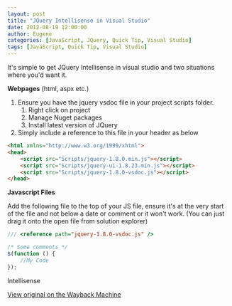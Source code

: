 ```yaml
---
layout: post
title: "JQuery Intellisense in Visual Studio"
date: 2012-08-19 12:00:00
author: Eugene
categories: [JavaScript, JQuery, Quick Tip, Visual Studio]
tags: [JavaScript, Quick Tip, Visual Studio]
---
```


It's simple to get JQuery Intellisense in visual studio and two situations where you'd want it.

**Webpages** (html, aspx etc.)

1. Ensure you have the jquery vsdoc file in your project scripts folder.  
   1. Right click on project  
   2. Manage Nuget packages  
   3. Install latest version of JQuery
2. Simply include a reference to this file in your header as below

```html
<html xmlns="http://www.w3.org/1999/xhtml">
<head>
    <script src="Scripts/jquery-1.8.0.min.js"></script>
    <script src="Scripts/jquery-ui-1.8.23.min.js"></script>
    <script src="Scripts/jquery-1.8.0-vsdoc.js"></script>
</head>
```

**Javascript Files**

Add the following file to the top of your JS file, ensure it's at the very start of the file and not below a date or comment or it won't work. (You can just drag it onto the open file from solution explorer)

```js
/// <reference path="jquery-1.8.0-vsdoc.js" />

/* Some comments */
$(function () {
    //My Code
});
```

Intellisense 

[View original on the Wayback Machine](https://web.archive.org/web/20161017025120/http://netawakening.azurewebsites.net/page/7/) 